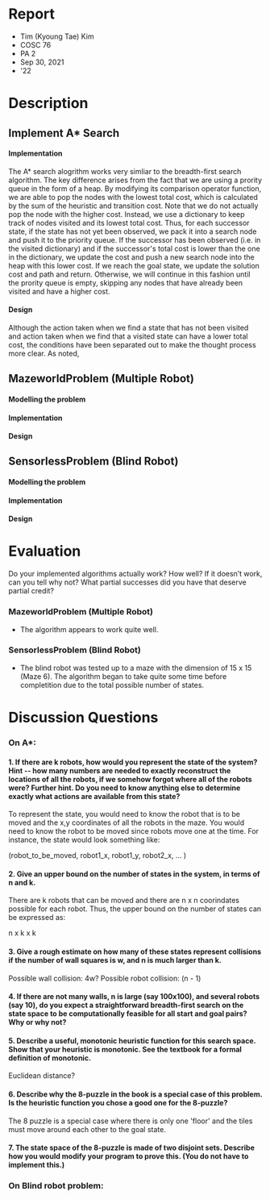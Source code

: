 # Report
- Tim (Kyoung Tae) Kim
- COSC 76
- PA 2
- Sep 30, 2021
- '22

# Description

## Implement A* Search

#### Implementation 

The A* search alogrithm works very simliar to the breadth-first search algorithm. The key difference arises from the fact that we are using a prority queue in the form of a heap. By modifying its comparison operator function, we are able to pop the nodes with the lowest total cost, which is calculated by the sum of the heuristic and transition cost. Note that we do not actually pop the node with the higher cost. Instead, we use a dictionary to keep track of nodes visited and its lowest total cost. Thus, for each successor state, if the state has not yet been observed, we pack it into a search node and push it to the priority queue. If the successor has been observed (i.e. in the visited dictionary) and if the successor's total cost is lower than the one in the dictionary, we update the cost and push a new search node into the heap with this lower cost. If we reach the goal state, we update the solution cost and path and return. Otherwise, we will continue in this fashion until the prority queue is empty, skipping any nodes that have already been visited and have a higher cost. 

#### Design

Although the action taken when we find a state that has not been visited and action taken when we find that a visited state can have a lower total cost, the conditions have been separated out to make the thought process more clear. As noted, 

## MazeworldProblem (Multiple Robot)

#### Modelling the problem

#### Implementation

#### Design

## SensorlessProblem (Blind Robot)

#### Modelling the problem

#### Implementation

#### Design


# Evaluation

Do your implemented algorithms actually work? How well? If it doesn’t work, can you tell why not? What partial successes did you have that deserve partial credit? 

### MazeworldProblem (Multiple Robot)
- The algorithm appears to work quite well. 


### SensorlessProblem (Blind Robot)
- The blind robot was tested up to a maze with the dimension of 15 x 15 (Maze 6). The algorithm began to take quite some time before completition due to the total possible number of states. 

# Discussion Questions

### On A*: 

#### 1. If there are k robots, how would you represent the state of the system? Hint -- how many numbers are needed to exactly reconstruct the locations of all the robots, if we somehow forgot where all of the robots were? Further hint. Do you need to know anything else to determine exactly what actions are available from this state?

To represent the state, you would need to know the robot that is to be moved and the x,y coordinates of all the robots in the maze. You would need to know the robot to be moved since robots move one at the time. For instance, the state would look something like: 

(robot\_to\_be\_moved, robot1\_x, robot1_y, robot2\_x, ... )


#### 2. Give an upper bound on the number of states in the system, in terms of n and k.

There are k robots that can be moved and there are n x n coorindates possible for each robot. Thus, the upper bound on the number of states can be expressed as: 

n x k x k 

#### 3. Give a rough estimate on how many of these states represent collisions if the number of wall squares is w, and n is much larger than k.

Possible wall collision: 4w?
Possible robot collision: (n - 1) 


#### 4. If there are not many walls, n is large (say 100x100), and several  robots (say 10), do you expect a straightforward breadth-first search on the state space to be computationally feasible for all start and goal pairs? Why or why not?



#### 5. Describe a useful, monotonic heuristic function for this search space. Show that your heuristic is monotonic. See the textbook for a formal definition of monotonic.

Euclidean distance?


#### 6. Describe why the 8-puzzle in the book is a special case of this problem. Is the heuristic function you chose a good one for the 8-puzzle?

The 8 puzzle is a special case where there is only one 'floor' and the tiles must move around each other to the goal state. 

#### 7. The state space of the 8-puzzle is made of two disjoint sets.  Describe how you would modify your program to prove this. (You do not have to implement this.)

### On Blind robot problem: 


